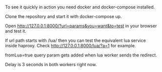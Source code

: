 To see it quickly in action you need docker and docker-compose installed.  

Clone the repository and start it with docker-compose up.  

Open http://127.0.0.1:8000/?url=params&you=want&to=test in your browser and test it.

If url path starts with /lua/ then you can test the equivalent lua service inside haproxy. 
Check http://127.0.0.1:8000/lua/?a=1 for example.

fromLua=true query param gets added when lua worker sends the redirect. 

Delay is 3 seconds in both workers right now.
